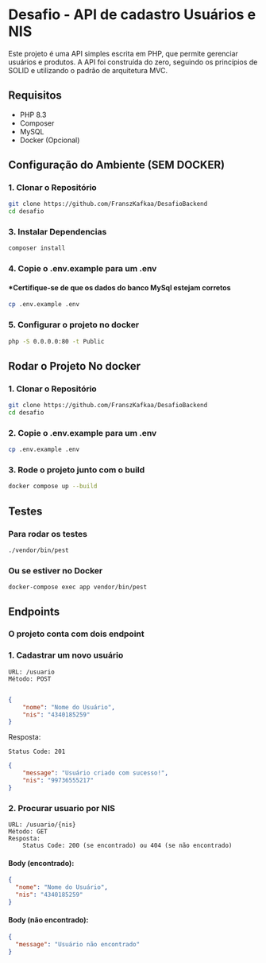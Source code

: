 # Desafio - API de cadastro Usuários e NIS 

Este projeto é uma API simples escrita em PHP, que permite gerenciar usuários e produtos. A API foi construída do zero, seguindo os princípios de SOLID e utilizando o padrão de arquitetura MVC.

## Requisitos

- PHP 8.3
- Composer
- MySQL
- Docker (Opcional)

## Configuração do Ambiente (SEM DOCKER) 

### 1. Clonar o Repositório

```bash
git clone https://github.com/FranszKafkaa/DesafioBackend
cd desafio
```

### 3. Instalar Dependencias

```bash
composer install
```
### 4. Copie o .env.example para um .env
#### *Certifique-se de que os dados do banco MySql estejam corretos
```bash
cp .env.example .env
```
### 5. Configurar o projeto no docker

```bash
php -S 0.0.0.0:80 -t Public
```

## Rodar o Projeto No docker
### 1. Clonar o Repositório

```bash
git clone https://github.com/FranszKafkaa/DesafioBackend
cd desafio
```
### 2. Copie o .env.example para um .env
```bash
cp .env.example .env
```
### 3. Rode o projeto junto com o build
```bash
docker compose up --build
```

## Testes
### Para rodar os testes
```bash
./vendor/bin/pest
```
### Ou se estiver no Docker
```
docker-compose exec app vendor/bin/pest
```

## Endpoints

### O projeto conta com dois endpoint

### 1. Cadastrar um novo usuário
    URL: /usuario
    Método: POST

```json

{
    "nome": "Nome do Usuário",
    "nis": "4340185259"
}
```
Resposta:

    Status Code: 201

```json
{ 
    "message": "Usuário criado com sucesso!",
    "nis": "99736555217"
}
```

### 2. Procurar usuario por NIS

    URL: /usuario/{nis}
    Método: GET
    Resposta:
        Status Code: 200 (se encontrado) ou 404 (se não encontrado)
#### Body (encontrado):

```json
{
  "nome": "Nome do Usuário",
  "nis": "4340185259"
}
```
#### Body (não encontrado):

```json
{
  "message": "Usuário não encontrado"
}
```